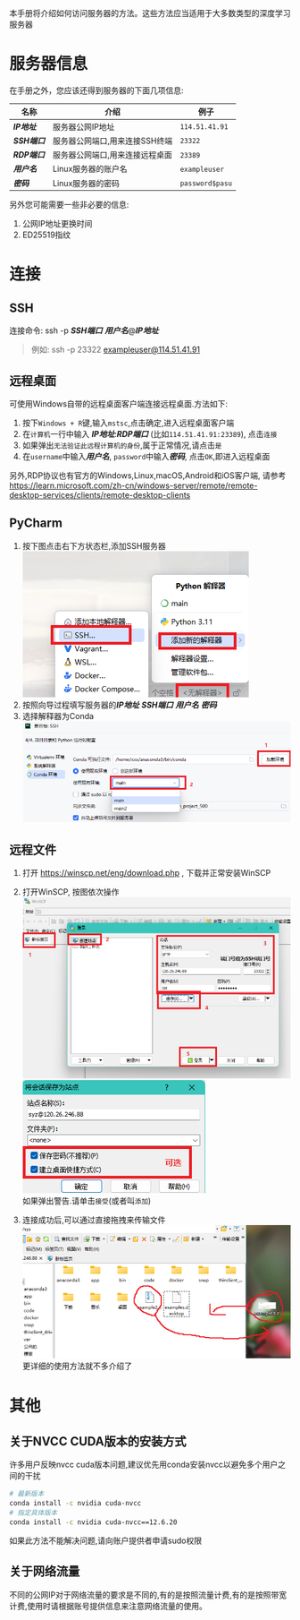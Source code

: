 本手册将介绍如何访问服务器的方法。这些方法应当适用于大多数类型的深度学习服务器

# 服务器信息
在手册之外，您应该还得到服务器的下面几项信息:

|名称|介绍|例子|
|---|---|---|
|***IP地址***|服务器公网IP地址|`114.51.41.91`|
|***SSH端口***|服务器公网端口,用来连接SSH终端|`23322`|
|***RDP端口***|服务器公网端口,用来连接远程桌面|`23389`|
|***用户名***|Linux服务器的账户名|`exampleuser`|
|***密码***|Linux服务器的密码|`password$pasu`|

另外您可能需要一些非必要的信息:
1. 公网IP地址更换时间
2. ED25519指纹

# 连接
## SSH  
连接命令: ssh -p ***SSH端口*** ***用户名***@***IP地址***
> 例如: ssh -p 23322 exampleuser@114.51.41.91

## 远程桌面

可使用Windows自带的远程桌面客户端连接远程桌面.方法如下:

1. 按下`Windows + R`键,输入`mstsc`,点击确定,进入远程桌面客户端
2. 在`计算机`一行中输入 ***IP地址***:***RDP端口*** (比如`114.51.41.91:23389`), 点击`连接`
3. 如果弹出`无法验证此远程计算机的身份`,属于正常情况,请点击`是`
4. 在`username`中输入***用户名***, `password`中输入***密码***, 点击`OK`,即进入远程桌面

另外,RDP协议也有官方的Windows,Linux,macOS,Android和iOS客户端, 请参考 https://learn.microsoft.com/zh-cn/windows-server/remote/remote-desktop-services/clients/remote-desktop-clients

## PyCharm
1. 按下图点击右下方状态栏,添加SSH服务器  
![1717229816061](asset/1717229816061.png)
2. 按照向导过程填写服务器的***IP地址*** ***SSH端口*** ***用户名*** ***密码***
3. 选择解释器为Conda  
![1717230127390](asset/1717230127390.png)


## 远程文件  
1. 打开 https://winscp.net/eng/download.php , 下载并正常安装WinSCP
2. 打开WinSCP, 按图依次操作  
    ![1717292369985](asset/1717292369985.png)  
    ![1717292457873](asset/1717292457873.png)  
    如果弹出警告.请单击`接受`(或者叫`添加`)
    
3. 连接成功后,可以通过直接拖拽来传输文件  
    ![1717292708729](asset/1717292708729.png)  
    更详细的使用方法就不多介绍了

# 其他
## 关于NVCC CUDA版本的安装方式
许多用户反映nvcc cuda版本问题,建议优先用conda安装nvcc以避免多个用户之间的干扰
```bash
# 最新版本
conda install -c nvidia cuda-nvcc
# 指定具体版本
conda install -c nvidia cuda-nvcc==12.6.20
```
如果此方法不能解决问题,请向账户提供者申请sudo权限

## 关于网络流量
不同的公网IP对于网络流量的要求是不同的,有的是按照流量计费,有的是按照带宽计费,使用时请根据账号提供信息来注意网络流量的使用。
